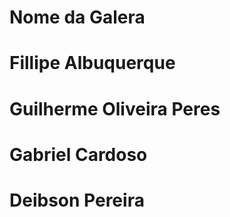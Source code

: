 # Nome da Galera
# Fillipe Albuquerque
# Guilherme Oliveira Peres
# Gabriel Cardoso
# Deibson Pereira
